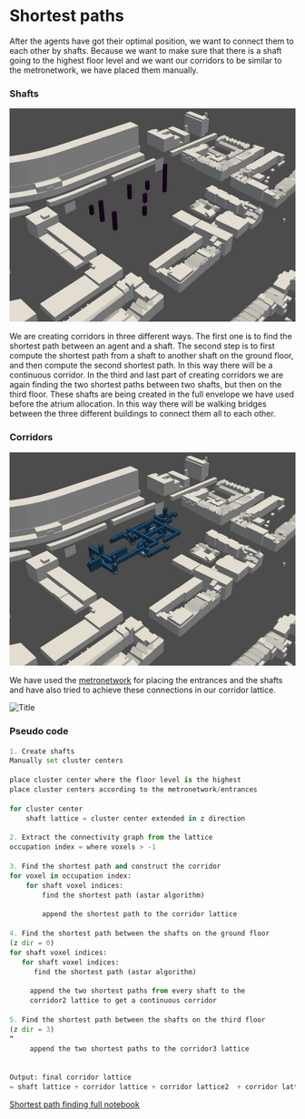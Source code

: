 # Shortest paths

After the agents have got their optimal position, we want to connect them to each other by shafts. Because we want to make sure that there is a shaft going to the highest floor level and we want our corridors to be similar to the metronetwork, we have placed them manually. 

### Shafts
![Title](../../../img/shafts.jpg)


We are creating corridors in three different ways. 
The first one is to find the shortest path between an agent and a shaft. 
The second step is to first compute the shortest path from a shaft to another shaft on the ground floor, and then compute the second shortest path. In this way there will be a continuous corridor. 
In the third and last part of creating corridors we are again finding the two shortest paths between two shafts, but then on the third floor. These shafts are being created in the full envelope we have used before the atrium allocation. In this way there will be walking bridges between the three different buildings to connect them all to each other. 

### Corridors
![Title](../../../img/corridors_with_bridges.jpg)

We have used the [metronetwork](/spatial_computing_project_template/A1_Planning/Products/#metro-network) for placing the entrances and the shafts and have also tried to achieve these connections in our corridor lattice. 

![Title](../../../img/corridors_metronetwork.png)


### Pseudo code 
``` python
1. Create shafts
Manually set cluster centers

place cluster center where the floor level is the highest
place cluster centers according to the metronetwork/entrances

for cluster center
	shaft lattice = cluster center extended in z direction

2. Extract the connectivity graph from the lattice
occupation index = where voxels > -1 

3. Find the shortest path and construct the corridor
for voxel in occupation index:
	for shaft voxel indices:
		find the shortest path (astar algorithm)
	
		append the shortest path to the corridor lattice

4. Find the shortest path between the shafts on the ground floor
(z dir = 0)
for shaft voxel indices:
   for shaft voxel indices: 
      find the shortest path (astar algorithm)

	 append the two shortest paths from every shaft to the 
     corridor2 lattice to get a continuous corridor

5. Find the shortest path between the shafts on the third floor
(z dir = 3)
“
	 append the two shortest paths to the corridor3 lattice 


Output: final corridor lattice  
= shaft lattice + corridor lattice + corridor lattice2 	+ corridor lattice3	
```

[Shortest path finding full notebook](/spatial_computing_project_template/index/scripts/corridors/)
